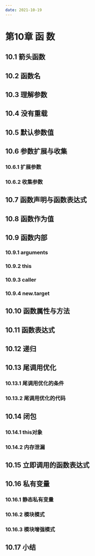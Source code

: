 ```yaml
---
date: 2021-10-19
---
```


# 第10章 函 数

## 10.1 箭头函数

## 10.2 函数名

## 10.3 理解参数

## 10.4 没有重载

## 10.5 默认参数值

## 10.6 参数扩展与收集

### 10.6.1 扩展参数

### 10.6.2 收集参数

## 10.7 函数声明与函数表达式

## 10.8 函数作为值

## 10.9 函数内部

### 10.9.1 arguments

### 10.9.2 this

### 10.9.3 caller

### 10.9.4 new.target

## 10.10 函数属性与方法

## 10.11 函数表达式

## 10.12 递归

## 10.13 尾调用优化

### 10.13.1 尾调用优化的条件

### 10.13.2 尾调用优化的代码

## 10.14 闭包

### 10.14.1 this对象

### 10.14.2 内存泄漏

## 10.15 立即调用的函数表达式

## 10.16 私有变量

### 10.16.1 静态私有变量

### 10.16.2 模块模式

### 10.16.3 模块增强模式

## 10.17 小结
